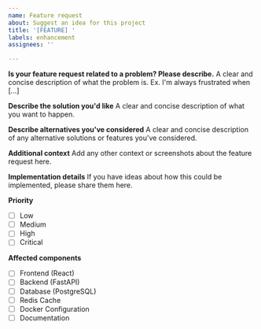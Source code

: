 ```yaml
---
name: Feature request
about: Suggest an idea for this project
title: '[FEATURE] '
labels: enhancement
assignees: ''

---
```


**Is your feature request related to a problem? Please describe.**
A clear and concise description of what the problem is. Ex. I'm always frustrated when [...]

**Describe the solution you'd like**
A clear and concise description of what you want to happen.

**Describe alternatives you've considered**
A clear and concise description of any alternative solutions or features you've considered.

**Additional context**
Add any other context or screenshots about the feature request here.

**Implementation details**
If you have ideas about how this could be implemented, please share them here.

**Priority**
- [ ] Low
- [ ] Medium  
- [ ] High
- [ ] Critical

**Affected components**
- [ ] Frontend (React)
- [ ] Backend (FastAPI)
- [ ] Database (PostgreSQL)
- [ ] Redis Cache
- [ ] Docker Configuration
- [ ] Documentation